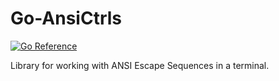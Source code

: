 # Go-AnsiCtrls

[![Go Reference](https://pkg.go.dev/badge/github.com/andreas19/go-ansictrls/ansictrls.svg)](https://pkg.go.dev/github.com/andreas19/go-ansictrls/ansictrls)

Library for working with ANSI Escape Sequences in a terminal.
